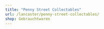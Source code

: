 ```yaml
---
title: "Penny Street Collectables"
url: /lancaster/penny-street-collectables/
shop: Gebrauchtwaren
---
```

